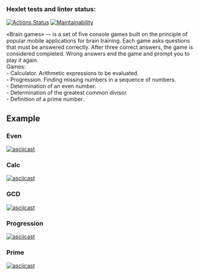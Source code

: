 ### Hexlet tests and linter status:
[![Actions Status](https://github.com/Vladimir-Serebrennikov/java-project-61/workflows/hexlet-check/badge.svg)](https://github.com/Vladimir-Serebrennikov/java-project-61/actions)
[![Maintainability](https://api.codeclimate.com/v1/badges/333b378ef27a838a3919/maintainability)](https://codeclimate.com/github/Vladimir-Serebrennikov/java-project-61/maintainability)

«Brain games» — is a set of five console games built on the principle of popular mobile applications for brain training. Each game asks questions that must be answered correctly. After three correct answers, the game is considered completed. Wrong answers end the game and prompt you to play it again.
<br/>
Games:
<br/>- Calculator. Arithmetic expressions to be evaluated.
<br/>- Progression. Finding missing numbers in a sequence of numbers.
<br/>- Determination of an even number.
<br/>- Determination of the greatest common divisor.
<br/>- Definition of a prime number.

## Example
### Even
[![asciicast](https://asciinema.org/a/iMdCzBV5jaUznrvngM9nmRQok.svg)](https://asciinema.org/a/iMdCzBV5jaUznrvngM9nmRQok)
### Calc
[![asciicast](https://asciinema.org/a/RQHWpWEm23II5vh09ewMPTeNV.svg)](https://asciinema.org/a/RQHWpWEm23II5vh09ewMPTeNV)
### GCD
[![asciicast](https://asciinema.org/a/ZeAtud0k0ttJsGzj8c5d7Rlo0.svg)](https://asciinema.org/a/ZeAtud0k0ttJsGzj8c5d7Rlo0)
### Progression
[![asciicast](https://asciinema.org/a/Ayfj2cr2NPo1F7MDTILdzZlxM.svg)](https://asciinema.org/a/Ayfj2cr2NPo1F7MDTILdzZlxM)
### Prime
[![asciicast](https://asciinema.org/a/PVgEtmd9GoPOKjriN7pljFjfQ.svg)](https://asciinema.org/a/PVgEtmd9GoPOKjriN7pljFjfQ)
